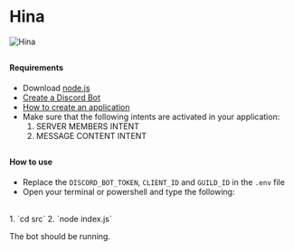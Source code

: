 # Hina
![Hina](https://i.jugachi.com/hinaPP.jpg)

##

#### Requirements
- Download [node.js](https://nodejs.org/en)
- [Create a Discord Bot](https://discord.com/developers/)
- [How to create an application](https://discord.com/developers/docs/getting-started)
- Make sure that the following intents are activated in your application:
	1. SERVER MEMBERS INTENT
	2. MESSAGE CONTENT INTENT

##

#### How to use
- Replace the `DISCORD_BOT_TOKEN`, `CLIENT_ID` and `GUILD_ID` in the `.env` file
- Open your terminal or powershell and type the following:
<br>
1. `cd src`
2. `node index.js`

The bot should be running.